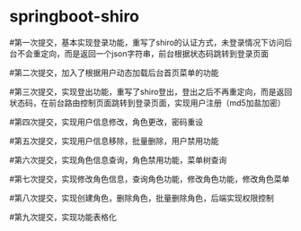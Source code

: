 # springboot-shiro

#第一次提交，基本实现登录功能，重写了shiro的认证方式，未登录情况下访问后台不会重定向，而是返回一个json字符串，前台根据状态码跳转到登录页面

#第二次提交，加入了根据用户动态加载后台首页菜单的功能

#第三次提交，实现登出功能，重写了shiro登出，登出之后不再重定向，而是返回状态码，在前台路由控制页面跳转到登录页面，实现用户注册（md5加盐加密）

#第四次提交，实现用户信息修改，角色更改，密码重设

#第五次提交，实现用户信息移除，批量删除，用户禁用功能

#第六次提交，实现角色信息查询，角色禁用功能，菜单树查询

#第七次提交，实现修改角色信息，查询角色功能，修改角色功能，修改角色菜单

#第八次提交，实现创建角色，删除角色，批量删除角色，后端实现权限控制

#第九次提交，实现功能表格化

